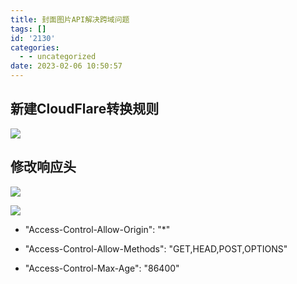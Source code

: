 ```yaml
---
title: 封面图片API解决跨域问题
tags: []
id: '2130'
categories:
  - - uncategorized
date: 2023-02-06 10:50:57
---
```


## 新建CloudFlare转换规则

![](https://img-cdn.limour.top/i/2023/02/06/63e0dabf3772e.png)

## 修改响应头

![](https://img-cdn.limour.top/i/2023/02/06/63e0db016e756.png)

![](https://img-cdn.limour.top/i/2023/02/06/63e0db45a2176.png)

*   "Access-Control-Allow-Origin": "\*"

*   "Access-Control-Allow-Methods": "GET,HEAD,POST,OPTIONS"

*   "Access-Control-Max-Age": "86400"